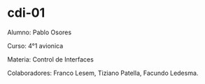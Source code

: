 # cdi-01
  Alumno: Pablo Osores
  
  Curso: 4°1 avionica
  
  Materia: Control de Interfaces

  Colaboradores: Franco Lesem, Tiziano Patella, Facundo Ledesma.
